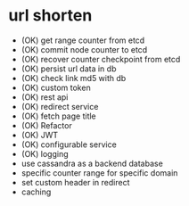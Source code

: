 url shorten
===========
- (OK) get range counter from etcd
- (OK) commit node counter to etcd
- (OK) recover counter checkpoint from etcd 
- (OK) persist url data in db
- (OK) check link md5 with db
- (OK) custom token
- (OK) rest api
- (OK) redirect service
- (OK) fetch page title
- (OK) Refactor
- (OK) JWT
- (OK) configurable service
- (OK) logging
- use cassandra as a backend database
- specific counter range for specific domain  
- set custom header in redirect
- caching
